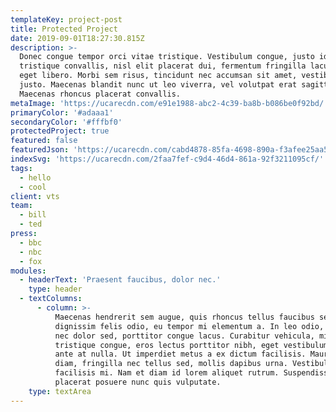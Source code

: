 ```yaml
---
templateKey: project-post
title: Protected Project
date: 2019-09-01T18:27:30.815Z
description: >-
  Donec congue tempor orci vitae tristique. Vestibulum congue, justo id
  tristique convallis, nisl elit placerat dui, fermentum fringilla lacus metus
  eget libero. Morbi sem risus, tincidunt nec accumsan sit amet, vestibulum non
  justo. Maecenas blandit nunc ut leo viverra, vel volutpat erat sagittis.
  Maecenas rhoncus placerat convallis.
metaImage: 'https://ucarecdn.com/e91e1988-abc2-4c39-ba8b-b086be0f92bd/'
primaryColor: '#adaaa1'
secondaryColor: '#fffbf0'
protectedProject: true
featured: false
featuredJson: 'https://ucarecdn.com/cabd4878-85fa-4698-890a-f3afee25aa55/'
indexSvg: 'https://ucarecdn.com/2faa7fef-c9d4-46d4-861a-92f3211095cf/'
tags:
  - hello
  - cool
client: vts
team:
  - bill
  - ted
press:
  - bbc
  - nbc
  - fox
modules:
  - headerText: 'Praesent faucibus, dolor nec.'
    type: header
  - textColumns:
      - column: >-
          Maecenas hendrerit sem augue, quis rhoncus tellus faucibus sed. Nunc
          dignissim felis odio, eu tempor mi elementum a. In leo odio, laoreet
          nec dolor sed, porttitor congue lacus. Curabitur vehicula, mi nec
          tristique congue, eros lectus porttitor nibh, eget vestibulum felis
          ante at nulla. Ut imperdiet metus a ex dictum facilisis. Mauris odio
          diam, fringilla nec tellus sed, mollis dapibus urna. Vestibulum non
          facilisis mi. Nam et diam id lorem aliquet rutrum. Suspendisse
          placerat posuere nunc quis vulputate.
    type: textArea
---
```



